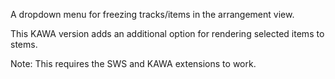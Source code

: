 A dropdown menu for freezing tracks/items in the arrangement view.

This KAWA version adds an additional option for rendering selected items to stems.

Note: This requires the SWS and KAWA extensions to work.